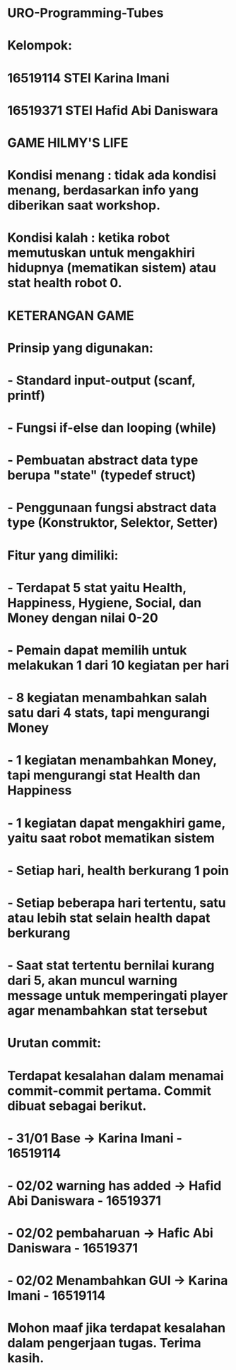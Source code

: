 # URO-Programming-Tubes
#
# Kelompok:
# 16519114 STEI Karina Imani
# 16519371 STEI Hafid Abi Daniswara
#
# GAME HILMY'S LIFE
#
# Kondisi menang  : tidak ada kondisi menang, berdasarkan info yang diberikan saat workshop.
# Kondisi kalah   : ketika robot memutuskan untuk mengakhiri hidupnya (mematikan sistem) atau stat health robot 0.
#
# KETERANGAN GAME
#
# Prinsip yang digunakan:
#  - Standard input-output (scanf, printf)
#  - Fungsi if-else dan looping (while)
#  - Pembuatan abstract data type berupa "state" (typedef struct)
#  - Penggunaan fungsi abstract data type (Konstruktor, Selektor, Setter)
#
# Fitur yang dimiliki:
#  - Terdapat 5 stat yaitu Health, Happiness, Hygiene, Social, dan Money dengan nilai 0-20
#  - Pemain dapat memilih untuk melakukan 1 dari 10 kegiatan per hari
#  - 8 kegiatan menambahkan salah satu dari 4 stats, tapi mengurangi Money
#  - 1 kegiatan menambahkan Money, tapi mengurangi stat Health dan Happiness
#  - 1 kegiatan dapat mengakhiri game, yaitu saat robot mematikan sistem
#  - Setiap hari, health berkurang 1 poin
#  - Setiap beberapa hari tertentu, satu atau lebih stat selain health dapat berkurang
#  - Saat stat tertentu bernilai kurang dari 5, akan muncul warning message untuk memperingati player agar menambahkan stat tersebut
#
# Urutan commit:
# Terdapat kesalahan dalam menamai commit-commit pertama. Commit dibuat sebagai berikut.
#  - 31/01 Base -> Karina Imani - 16519114
#  - 02/02 warning has added -> Hafid Abi Daniswara - 16519371
#  - 02/02 pembaharuan -> Hafic Abi Daniswara - 16519371
#  - 02/02 Menambahkan GUI -> Karina Imani - 16519114
#
# Mohon maaf jika terdapat kesalahan dalam pengerjaan tugas. Terima kasih.
